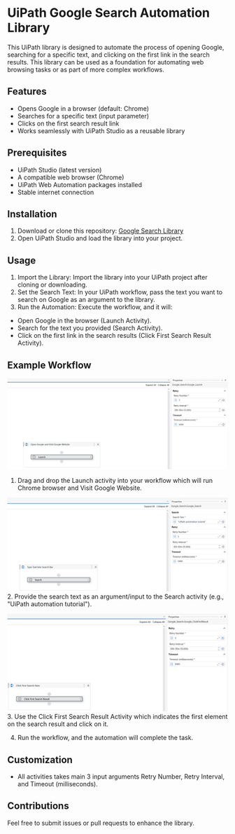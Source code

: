# UiPath Google Search Automation Library

This UiPath library is designed to automate the process of opening Google, searching for a specific text, and clicking on the first link in the search results. This library can be used as a foundation for automating web browsing tasks or as part of more complex workflows.

## Features
- Opens Google in a browser (default: Chrome)
- Searches for a specific text (input parameter)
- Clicks on the first search result link
- Works seamlessly with UiPath Studio as a reusable library

## Prerequisites
- UiPath Studio (latest version)
- A compatible web browser (Chrome)
- UiPath Web Automation packages installed
- Stable internet connection

## Installation

1. Download or clone this repository:
   [Google Search Library](https://github.com/mnsy1/UiPath_Google/blob/main/Google.Search.1.0.1.nupkg)
2. Open UiPath Studio and load the library into your project.

## Usage

1. Import the Library: Import the library into your UiPath project after cloning or downloading.
2. Set the Search Text: In your UiPath workflow, pass the text you want to search on Google as an argument to the library.
3. Run the Automation: Execute the workflow, and it will:
- Open Google in the browser (Launch Activity).
- Search for the text you provided (Search Activity).
- Click on the first link in the search results (Click First Search Result Activity).

## Example Workflow

![Launch Chrome Browser and Google Website](https://github.com/mnsy1/UiPath_Google/blob/main/img/Launch_Chrome.png)
1. Drag and drop the Launch activity into your workflow which will run Chrome browser and Visit Google Website.

![Type Into Search Bar](https://github.com/mnsy1/UiPath_Google/blob/main/img/Google_Search.png)
2. Provide the search text as an argument/input to the Search activity (e.g., "UiPath automation tutorial").

![Click First Search Item](https://github.com/mnsy1/UiPath_Google/blob/main/img/Click_First_Result.png)
3. Use the Click First Search Result Activity which indicates the first element on the search result and click on it.
   
4. Run the workflow, and the automation will complete the task.

## Customization

- All activities takes main 3 input arguments Retry Number, Retry Interval, and Timeout (milliseconds).

## Contributions

Feel free to submit issues or pull requests to enhance the library.
